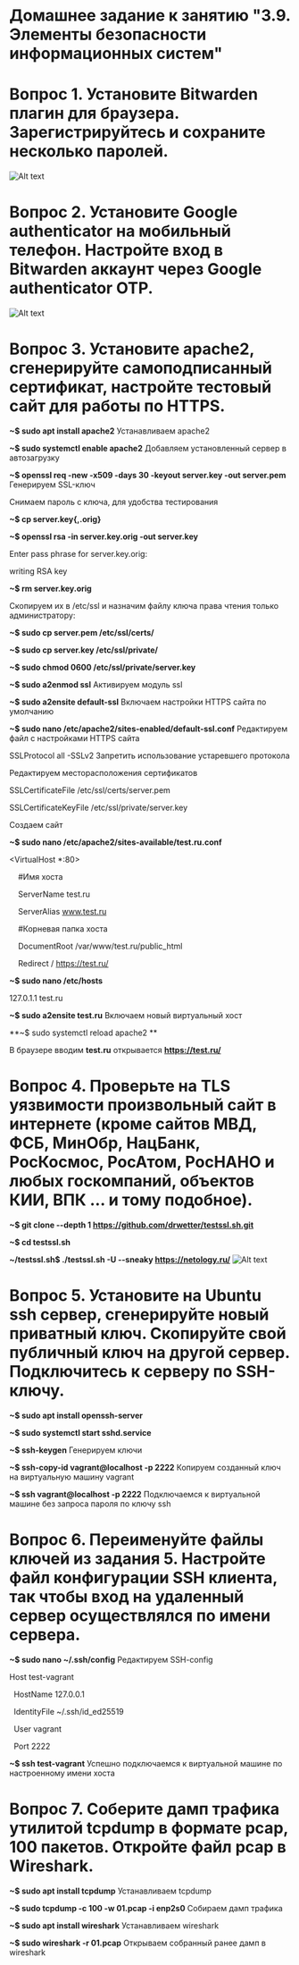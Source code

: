 # Домашнее задание к занятию "3.9. Элементы безопасности информационных систем"
# 
# Вопрос 1. Установите Bitwarden плагин для браузера. Зарегистрируйтесь и сохраните несколько паролей.

![Alt text](screenshots/screen1.png)
#
# Вопрос 2. Установите Google authenticator на мобильный телефон. Настройте вход в Bitwarden аккаунт через Google authenticator OTP.

![Alt text](screenshots/screen2.png)
#
# Вопрос 3. Установите apache2, сгенерируйте самоподписанный сертификат, настройте тестовый сайт для работы по HTTPS.

**~$ sudo apt install apache2** Устанавливаем apache2

**~$ sudo systemctl enable apache2** Добавляем установленный сервер в автозагрузку

**~$ openssl req -new -x509 -days 30 -keyout server.key -out server.pem** Генерируем SSL-ключ

Снимаем пароль с ключа, для удобства тестирования

**~$ cp server.key{,.orig}**

**~$ openssl rsa -in server.key.orig -out server.key**

Enter pass phrase for server.key.orig:

writing RSA key

**~$ rm server.key.orig**

Скопируем их в /etc/ssl и назначим файлу ключа права чтения только администратору:

**~$ sudo cp server.pem /etc/ssl/certs/**

**~$ sudo cp server.key /etc/ssl/private/**

**~$ sudo chmod 0600 /etc/ssl/private/server.key**

**~$ sudo a2enmod ssl** Активируем модуль ssl

**~$ sudo a2ensite default-ssl** Включаем настройки HTTPS сайта по умолчанию

**~$ sudo nano /etc/apache2/sites-enabled/default-ssl.conf** Редактируем файл с настройками HTTPS сайта 

SSLProtocol all -SSLv2 Запретить использование устаревшего протокола

Редактируем месторасположения сертификатов

SSLCertificateFile /etc/ssl/certs/server.pem 

SSLCertificateKeyFile /etc/ssl/private/server.key

Создаем сайт

**~$ sudo nano /etc/apache2/sites-available/test.ru.conf**

<VirtualHost *:80>

    #Имя хоста

    ServerName test.ru 

    ServerAlias www.test.ru

    #Корневая папка хоста

    DocumentRoot /var/www/test.ru/public_html

    Redirect / https://test.ru/

</VirtualHost>

**~$ sudo nano /etc/hosts**

127.0.1.1 test.ru

**~$ sudo a2ensite test.ru** Включаем новый виртуальный хост

**~$ sudo systemctl reload apache2 **

В браузере вводим **test.ru** открывается **https://test.ru/**
#
# Вопрос 4. Проверьте на TLS уязвимости произвольный сайт в интернете (кроме сайтов МВД, ФСБ, МинОбр, НацБанк, РосКосмос, РосАтом, РосНАНО и любых госкомпаний, объектов КИИ, ВПК ... и тому подобное).

**~$ git clone --depth 1 https://github.com/drwetter/testssl.sh.git**

**~$ cd testssl.sh**

**~/testssl.sh$ ./testssl.sh -U --sneaky https://netology.ru/**
![Alt text](screenshots/screen3.png)
#
# Вопрос 5. Установите на Ubuntu ssh сервер, сгенерируйте новый приватный ключ. Скопируйте свой публичный ключ на другой сервер. Подключитесь к серверу по SSH-ключу.

**~$ sudo apt install openssh-server**

**~$ sudo systemctl start sshd.service**

**~$ ssh-keygen** Генерируем ключи

**~$ ssh-copy-id vagrant@localhost -p 2222** Копируем созданный ключ на виртуальную машину vagrant

**~$ ssh vagrant@localhost -p 2222** Подключаемся к виртуальной машине без запроса пароля по ключу ssh
#
# Вопрос 6. Переименуйте файлы ключей из задания 5. Настройте файл конфигурации SSH клиента, так чтобы вход на удаленный сервер осуществлялся по имени сервера.
**~$ sudo nano ~/.ssh/config** Редактируем SSH-config

Host test-vagrant

  HostName 127.0.0.1

  IdentityFile ~/.ssh/id_ed25519

  User vagrant

  Port 2222

**~$ ssh test-vagrant** Успешно подключаемся к виртуальной машине по настроенному имени хоста
#
# Вопрос 7. Соберите дамп трафика утилитой tcpdump в формате pcap, 100 пакетов. Откройте файл pcap в Wireshark.

**~$ sudo apt install tcpdump** Устанавливаем tcpdump

**~$ sudo tcpdump -c 100 -w 01.pcap -i enp2s0** Собираем дамп трафика

**~$ sudo apt install wireshark** Устанавливаем wireshark

**~$ sudo wireshark -r 01.pcap** Открываем собранный ранее дамп в wireshark